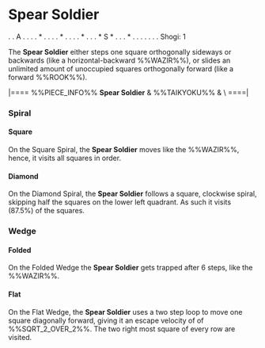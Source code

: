 # Spear Soldier

<div class = "movement">
. . A . .
. . * . .
. . * . .
. . * . .
. * S * .
. . * . .
. . . . .
Shogi: 1
</div>

The **Spear Soldier** either steps one square orthogonally sideways
or backwards (like a horizontal-backward %%WAZIR%%), or slides an
unlimited amount of unoccupied squares orthogonally forward (like
a forward %%ROOK%%).

|====
%%PIECE_INFO%%
  **Spear Soldier**
& %%TAIKYOKU%%
& \\
====|

### Spiral

#### Square

On the Square Spiral, the **Spear Soldier** moves like the %%WAZIR%%,
hence, it visits all squares in order.

#### Diamond

On the Diamond Spiral, the **Spear Soldier** follows a square, clockwise
spiral, skipping half the squares on the lower left quadrant. As such
it visits \(87.5\%) of the squares.

### Wedge

#### Folded

On the Folded Wedge the **Spear Soldier** gets trapped after 6 steps,
like the %%WAZIR%%.

#### Flat

On the Flat Wedge, the **Spear Soldier** uses a two step loop to move
one square diagonally forward, giving it an escape velocity of
of %%SQRT_2_OVER_2%%. The two right most square of every row are
visited.
